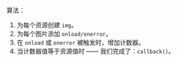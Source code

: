 
算法：
1. 为每个资源创建 `img`。
2. 为每个图片添加 `onload/onerror`。
3. 在 `onload` 或 `onerror` 被触发时，增加计数器。
4. 当计数器值等于资源值时 —— 我们完成了：`callback()`。
